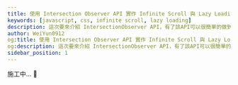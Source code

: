 ```yaml
---
title: 使用 Intersection Observer API 實作 Infinite Scroll 與 Lazy Loading
keywords: [javascript, css, infinite scroll, lazy loading]
description: 這次要來介紹 IntersectionObserver API，有了該API可以很簡單的做到Infinite Scroll和Lazy Loading，在過去要偵測到元素是否已經進入使用者的畫面範圍需要花費許多功夫。
author: WeiYun0912
og:title: 使用 Intersection Observer API 實作 Infinite Scroll 與 Lazy Loading
og:description: 這次要來介紹 IntersectionObserver API，有了該API可以很簡單的做到Infinite Scroll和Lazy Loading，在過去要偵測到元素是否已經進入使用者的畫面範圍需要花費許多功夫。
sidebar_position: 1
---
```


施工中... 🚧
